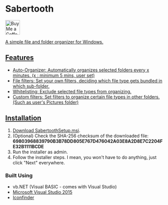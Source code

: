 # Sabertooth

<a href='https://ko-fi.com/recoskyler' target='_blank'><img height='35' style='border:0px;height:46px;' src='https://az743702.vo.msecnd.net/cdn/kofi3.png?v=0' border='0' alt='Buy Me a Coffee at ko-fi.com' />

A simple file and folder organizer for Windows.

## Features

* Auto-Organizer: Automatically organizes selected folders every x minutes. (x : minimum 5 mins, user set)
* File filters: Set your own filters, deciding which file type gets bundled in which sub-folder.
* Whitelisting: Exclude selected file types from organizing.
* Custom filters: Set filters to organize certain file types in other folders. (Such as user's Pictures folder)

## Installation

1. Download [SabertoothSetup.msi](https://github.com/recoskyler/Sabertooth/blob/master/SabertoothSetup.msi).
2. (Optional) Check the SHA-256 checksum of the downloaded file: **69803968839790B3B78DD805E767D476042A03E8A2D8E7C2204FE32B1111BCDE**
3. Run the installer as admin.
4. Follow the installer steps. I mean, you won't have to do anything, just click "Next" everywhere.

### Built Using

* vb.NET (Visual BASIC - comes with Visual Studio)
* [Microsoft Visual Studio 2015](https://visualstudio.microsoft.com/vs/)
* [Iconfinder](https://www.iconfinder.com/)
